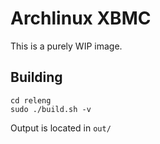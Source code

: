 Archlinux XBMC
==============

This is a purely WIP image.


Building
--------

    cd releng
    sudo ./build.sh -v

Output is located in `out/`
